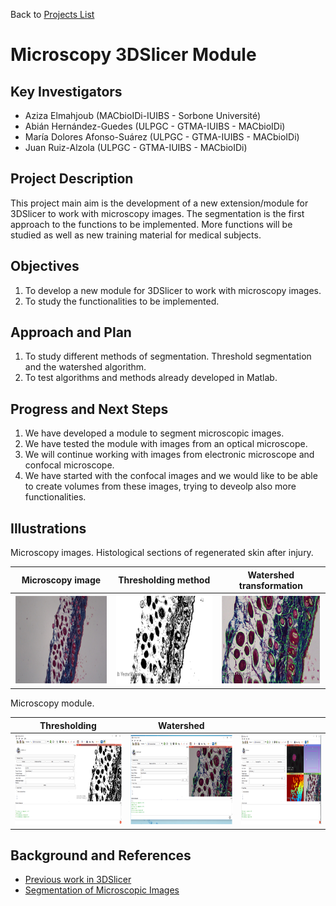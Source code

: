 Back to [Projects List](../README.md#ProjectsList)

# Microscopy 3DSlicer Module

## Key Investigators

- Aziza Elmahjoub (MACbioIDi-IUIBS - Sorbone Université)
- Abián Hernández-Guedes (ULPGC - GTMA-IUIBS - MACbioIDi)
- María Dolores Afonso-Suárez (ULPGC - GTMA-IUIBS - MACbioIDi)
- Juan Ruiz-Alzola (ULPGC - GTMA-IUIBS - MACbioIDi)

## Project Description

This project main aim is the development of a new extension/module for 3DSlicer to work with microscopy images. The segmentation is the first approach to the functions to be implemented. More functions will be studied as well as new training material for medical subjects.


## Objectives

1. To develop a new module for 3DSlicer to work with microscopy images.
1. To study the functionalities to be implemented.

## Approach and Plan

1. To study different methods of segmentation. Threshold segmentation and the watershed algorithm.
1. To test algorithms and methods already developed in Matlab.

## Progress and Next Steps

1. We have developed a module to segment microscopic images.<!-- 1. implemented using threshold segmentation and the watershed algorithm. -->
1. We have tested the module with images from an optical microscope.
1. We will continue working with images from electronic microscope and confocal microscope.
1. We have started with the confocal images and we would like to be able to create volumes from these images, trying to deveolp also more functionalities.

## Illustrations

Microscopy images. Histological sections of regenerated skin after injury.

|              Microscopy image             |            Thresholding method         |         Watershed transformation       |
| ------------------------------------------|----------------------------------------|----------------------------------------|
| <img src="Figure1.png" width="242" height="144"> | <img src="Figure2.png" width="242" height="144"> | <img src="Figure3.png" width="242" height="144">	|

Microscopy module.

|                Thresholding               |                 Watershed              |                                        |
| ------------------------------------------|----------------------------------------|----------------------------------------|
| <img src="Figure1.1..png" width="242" height="144"> | <img src="Figure3.3.png" width="242" height="144"> | <img src="Figure2.2.png" width="242" height="144">	|

## Background and References

+ [Previous work in 3DSlicer](https://www.slicer.org/wiki/Documentation/Nightly/Extensions/IASEM)
+ [Segmentation of Microscopic Images](https://ieeexplore.ieee.org/document/6745404)

